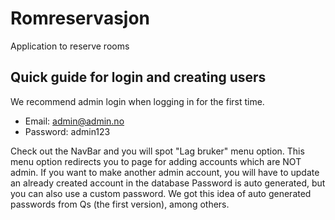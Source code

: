 # Romreservasjon

Application to reserve rooms

## Quick guide for login and creating users

We recommend admin login when logging in for the first time.
- Email: admin@admin.no
- Password: admin123

Check out the NavBar and you will spot "Lag bruker" menu option.
This menu option redirects you to page for adding accounts which are NOT admin.
If you want to make another admin account, you will have to update an already created account in the database
Password is auto generated, but you can also use a custom password.
We got this idea of auto generated passwords from Qs (the first version), among others.
